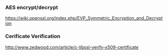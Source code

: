 ### AES encrypt/decrypt
https://wiki.openssl.org/index.php/EVP_Symmetric_Encryption_and_Decryption

### Cerificate Verification
http://www.zedwood.com/article/c-libssl-verify-x509-certificate
